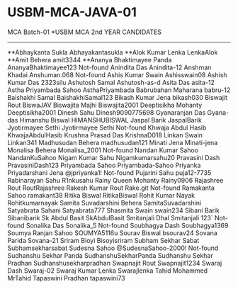 # USBM-MCA-JAVA-01
MCA Batch-01
*USBM MCA 2nd YEAR CANDIDATES
-- -- -- -- -- -- -- -- -- -
**Abhaykanta Sukla            Abhayakantasukla
**Alok Kumar Lenka            LenkaAlok
**Amit Behera                 amit3344
**Ananya Bhaktimayee Panda    AnanyaBhaktimayee123            Not-found
Anindita Das                Anindita-12
Anshman Khadai              Anshuman.068                    Not-found
Ashis Kumar Swain           Ashisswain08
Ashish Kumar Das            2323silu
Ashutosh Samal              Ashutosh-as-d
Asita Das                   asita-12
Astha Priyambada Sahoo      AsthaPriyambada
Babrubahan Maharana         babru-12
Baishakhi Samal             BaishakhiSamal123
Bikash Kumar Jena           bikash030
Biswajit Rout               BiswaJAV
Biswajita Majhi             Biswajita2001
Deeptisikha Mohanty         Deeptisikha2001
Dinesh Sahu                 Dinesh9090775698
Gyanaranjan Das             Gyana-das
Himanshu Biswal             HIMANSHUBISWAL
Jaspal Barik                JaspalBarik
Jyotirmayee Sethi           Jyotirmayee Sethi               Not-found
Khwaja Abdul Hasib          KhwajaAbdulHasib
Krushna Prasad Das          KrishnaD018
Linkan Swain                Linkan341
Madhusudan Behera           madhusudan121
Minati Jena                 Minati-jena
Monalisa Behera             Monalisa_2001                   Not-found
Nandan Kumar Sahoo          NandanKuSahoo
Nigam Kumar Sahu            Nigamkumarsahu20
Pravasini Dash              PravasiniDash123
Priyambada Sahoo            Priyambada-Sahoo
Priyanka Priyadarshani Jena @jpriyanka1!                    Not-found
Pujarini Sahu               puja12-7735
Rabinarayan Sahu            R1nkusahu
Rainy Queen Mohanty         Rainy0906
Rajashree Rout              RoutRajashree
Rakesh Kumar Rout           Rake.git                        Not-found
Ramakanta Sahoo             ramakant38
Ritika Biswal               RitikaBiswal
Rohit Kumar Nayak           Rohitkumarnayak
Samita Suvadarshini Behera  SamitaSuvadarshini
Satyabrata Sahani           Satyabrata777
Shasmita Swain              swain234
Sibani Barik                Sibanibarik
Sk Abdul Basit              SkAbdulBasit
Smitanjali Dhal             Smitanjali 123`                 Not-found
Sonalika Das                Sonalika_5                      Not-found
Soubhagya Dash              Soubhagya1369
Soumya Ranjan Sahoo         SOUMYA5116u
Sourav Biswal               bsourav24
Sovana Parida               Sovana-21
Sriram Bioyi                Bisoyisriram
Subham Sekhar Sabat         Subhamsekharsabat
Sudesna Sahoo               @SudesnaSahoo-2000!             Not-found
Sudhanshu Sekhar Panda      SudhanshuSekharPanda
Sudhanshu Sekhar Pradhan    Sudhanshusekharpradhan
Swapnajit Rout              Swapnajit1234
Swaraj Dash                 Swaraj-02
Swaraj Kumar Lenka          Swarajlenka
Tahid Mohammed              MrTahid
Tapaswini Pradhan           tapaswini73

